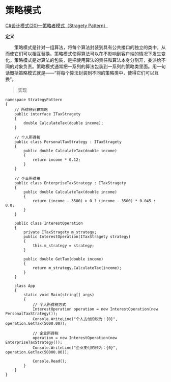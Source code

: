 # 策略模式

[C#设计模式(20)—策略者模式（Stragety Pattern）](https://www.cnblogs.com/zhili/p/StragetyPattern.html)

**定义**

&emsp;&emsp;策略模式是针对一组算法，将每个算法封装到具有公共接口的独立的类中，从而使它们可以相互替换。策略模式使得算法可以在不影响到客户端的情况下发生变化。策略模式是对算法的包装，是把使用算法的责任和算法本身分割开，委派给不同的对象负责。策略模式通常把一系列的算法包装到一系列的策略类里面。用一句话慨括策略模式就是——“将每个算法封装到不同的策略类中，使得它们可以互换”。

> 实现

```
namespace StrategyPattern
{
    // 所得税计算策略
    public interface ITaxStragety
    {
        double CalculateTax(double income);
    }

    // 个人所得税
    public class PersonalTaxStrategy : ITaxStragety
    {
        public double CalculateTax(double income)
        {
            return income * 0.12;
        }
    }

    // 企业所得税
    public class EnterpriseTaxStrategy : ITaxStragety
    {
        public double CalculateTax(double income)
        {
            return (income - 3500) > 0 ? (income - 3500) * 0.045 : 0.0;
        }
    }

    public class InterestOperation
    {
        private ITaxStragety m_strategy;
        public InterestOperation(ITaxStragety strategy)
        {
            this.m_strategy = strategy;
        }

        public double GetTax(double income)
        {
            return m_strategy.CalculateTax(income);
        }
    }

    class App
    {
        static void Main(string[] args)
        {
            // 个人所得税方式
            InterestOperation operation = new InterestOperation(new PersonalTaxStrategy());
            Console.WriteLine("个人支付的税为：{0}", operation.GetTax(5000.00));

            // 企业所得税
            operation = new InterestOperation(new EnterpriseTaxStrategy());
            Console.WriteLine("企业支付的税为：{0}", operation.GetTax(50000.00));

            Console.Read();
        }
    }
}
```